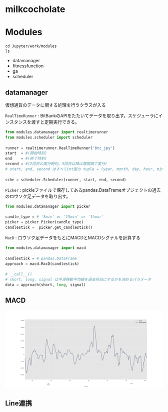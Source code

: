 # milkcocholate

# Modules
```console
cd Jupyter/work/modules
ls
```
- datamanager
- fitnessfunction
- ga
- scheduler

## datamanager
仮想通貨のデータに関する処理を行うクラスが入る

```RealTimeRunner``` : BitBankのAPIをたたいてデータを取り出す。スケジューラにインスタンスを渡すと定期実行できる。
```python
from modules.datamanager import realtimerunner
from modules.scheduler import scheduler

runner = realtimerunner.RealTimeRunner('btc_jpy')
start  = #(開始時刻)
end    = #(終了時刻)
second = #(2回目の実行時刻。3回目以降は等間隔で実行)
# start, end, second はすべてint型の tuple = (year, month, day, hour, minite, second) 

sche = scheduler.Scheduler(runner, start, end, second)
```

```Picker``` : pickleファイルで保存してあるpandas.DataFrameオブジェクトの過去のロウソク足データを取り出す。
```python
from modules.datamanager import picker

candle_type = # '5min' or '15min' or '1hour'
picker = picker.Picker(candle_type)
candlestick =  picker.get_candlestick()
```

```MacD``` : ロウソク足データをもとにMACDとMACDシグナルを計算する
```python
from modules.datamanager import macd

candlestick = # pandas.DataFrame
approach = macd.MacD(candlestick)

# __call__()
# short, long, signal は平滑移動平均線を過去何日にするかを決めるパラメータ
data = approach(short, long, signal)
```

## MACD
![画像](./images/Figure_1.png)

## Line連携
